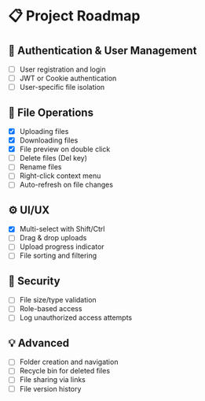 # 📋 Project Roadmap

## 🔑 Authentication & User Management
- [ ] User registration and login
- [ ] JWT or Cookie authentication
- [ ] User-specific file isolation

## 📁 File Operations
- [x] Uploading files
- [x] Downloading files
- [x] File preview on double click
- [ ] Delete files (Del key)
- [ ] Rename files
- [ ] Right-click context menu
- [ ] Auto-refresh on file changes

## ⚙️ UI/UX
- [x] Multi-select with Shift/Ctrl
- [ ] Drag & drop uploads
- [ ] Upload progress indicator
- [ ] File sorting and filtering

## 🔐 Security
- [ ] File size/type validation
- [ ] Role-based access
- [ ] Log unauthorized access attempts

## 💡 Advanced
- [ ] Folder creation and navigation
- [ ] Recycle bin for deleted files
- [ ] File sharing via links
- [ ] File version history
